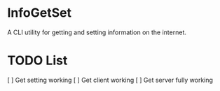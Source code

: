 # InfoGetSet
A CLI utility for getting and setting information on the internet.

# TODO List
[ ] Get setting working
[ ] Get client working 
[ ] Get server fully working
